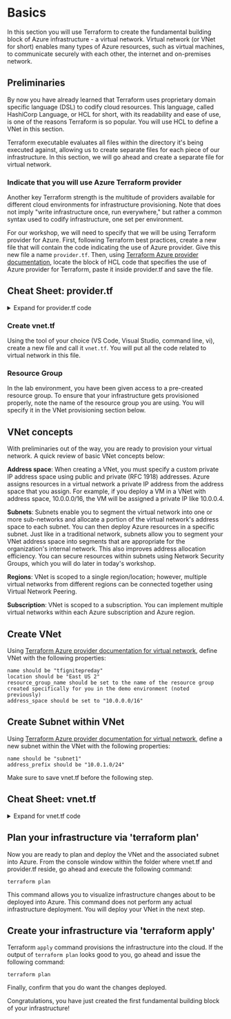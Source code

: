 # Basics
In this section you will use Terraform to create the fundamental building block of Azure infrastructure - a virtual network. Virtual network (or VNet for short) enables many types of Azure resources, such as virtual machines, to communicate securely with each other, the internet and on-premises network.

## Preliminaries
By now you have already learned that Terraform uses proprietary domain specific language (DSL) to codify cloud resources. This language, called HashiCorp Language, or HCL for short, with its readability and ease of use, is one of the reasons Terraform is so popular. You will use HCL to define a VNet in this section.

Terraform executable evaluates all files within the directory it's being executed against, allowing us to create separate files for each piece of our infrastructure. In this section, we will go ahead and create a separate file for virtual network.

### Indicate that you will use Azure Terraform provider
Another key Terraform strength is the multitude of providers available for different cloud environments for infrastructure provisioning. Note that does not imply "write infrastructure once, run everywhere," but rather a common syntax used to codify infrastructure, one set per environment.

For our workshop, we will need to specify that we will be using Terraform provider for Azure. First, following Terraform best practices, create a new file that will contain the code indicating the use of Azure provider. Give this new file a name ```provider.tf```. Then, using [Terraform Azure provider documentation](https://www.terraform.io/docs/providers/azurerm/index.html), locate the block of HCL code that specifies the use of Azure provider for Terraform, paste it inside provider.tf and save the file.

## Cheat Sheet: provider.tf
<details>
<summary>
Expand for provider.tf code
</summary>

```
# Configure the Azure Provider
provider "azurerm" {
  # whilst the `version` attribute is optional, we recommend pinning to a given version of the Provider
  version = "=1.34.0"
}
```
</details>

### Create vnet.tf
Using the tool of your choice (VS Code, Visual Studio, command line, vi), create a new file and call it ```vnet.tf```. You will put all the code related to virtual network in this file.

### Resource Group
In the lab environment, you have been given access to a pre-created resource group. To ensure that your infrastructure gets provisioned properly, note the name of the resource group you are using. You will specify it in the VNet provisioning section below.

## VNet concepts
With preliminaries out of the way, you are ready to provision your virtual network. A quick review of basic VNet concepts below:

**Address space**: When creating a VNet, you must specify a custom private IP address space using public and private (RFC 1918) addresses. Azure assigns resources in a virtual network a private IP address from the address space that you assign. For example, if you deploy a VM in a VNet with address space, 10.0.0.0/16, the VM will be assigned a private IP like 10.0.0.4.

**Subnets**: Subnets enable you to segment the virtual network into one or more sub-networks and allocate a portion of the virtual network's address space to each subnet. You can then deploy Azure resources in a specific subnet. Just like in a traditional network, subnets allow you to segment your VNet address space into segments that are appropriate for the organization's internal network. This also improves address allocation efficiency. You can secure resources within subnets using Network Security Groups, which you will do later in today's workshop.

**Regions**: VNet is scoped to a single region/location; however, multiple virtual networks from different regions can be connected together using Virtual Network Peering.

**Subscription**: VNet is scoped to a subscription. You can implement multiple virtual networks within each Azure subscription and Azure region.

## Create VNet
Using [Terraform Azure provider documentation for virtual network](https://www.terraform.io/docs/providers/azurerm/r/virtual_network.html), define VNet with the following properties:

```
name should be "tfignitepreday"
location should be "East US 2"
resource_group_name should be set to the name of the resource group created specifically for you in the demo environment (noted previously)
address_space should be set to "10.0.0.0/16"
```

## Create Subnet within VNet
Using [Terraform Azure provider documentation for virtual network](https://www.terraform.io/docs/providers/azurerm/r/virtual_network.html), define a new subnet within the VNet with the following properties:

```
name should be "subnet1"
address_prefix should be "10.0.1.0/24"
```

Make sure to save vnet.tf before the following step.

## Cheat Sheet: vnet.tf
<details>
<summary>Expand for vnet.tf code</summary>

```
resource "azurerm_virtual_network" "predayvnet" {
  name                = "tfignitepreday"
  location            = "East US 2"
  resource_group_name = "<<<NAME OF YOUR ASSIGNED RESOURCE GROUP>>>"
  address_space       = ["10.0.0.0/16"]

  subnet {
    name           = "subnet1"
    address_prefix = "10.0.1.0/24"
  }
```
</details>

## Plan your infrastructure via 'terraform plan'
Now you are ready to plan and deploy the VNet and the associated subnet into Azure. From the console window within the folder where vnet.tf and provider.tf reside, go ahead and execute the following command:

```terraform plan```

This command allows you to visualize infrastructure changes about to be deployed into Azure. This command does not perform any actual infrastructure deployment. You will deploy your VNet in the next step.

## Create your infrastructure via 'terraform apply'
Terraform ```apply``` command provisions the infrastructure into the cloud. If the output of ```terraform plan``` looks good to you, go ahead and issue the following command:

```terraform plan```

Finally, confirm that you do want the changes deployed.

Congratulations, you have just created the first fundamental building block of your infrastructure!

